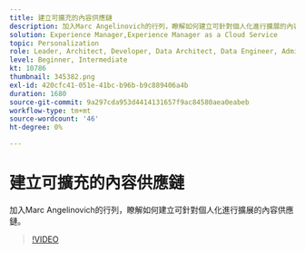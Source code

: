 ```yaml
---
title: 建立可擴充的內容供應鏈
description: 加入Marc Angelinovich的行列，瞭解如何建立可針對個人化進行擴展的內容供應鏈。
solution: Experience Manager,Experience Manager as a Cloud Service
topic: Personalization
role: Leader, Architect, Developer, Data Architect, Data Engineer, Admin, User
level: Beginner, Intermediate
kt: 10786
thumbnail: 345382.png
exl-id: 420cfc41-051e-41bc-b96b-b9c889406a4b
duration: 1680
source-git-commit: 9a297cda953d4414131657f9ac84580aea0eabeb
workflow-type: tm+mt
source-wordcount: '46'
ht-degree: 0%

---
```


# 建立可擴充的內容供應鏈

加入Marc Angelinovich的行列，瞭解如何建立可針對個人化進行擴展的內容供應鏈。

>[!VIDEO](https://video.tv.adobe.com/v/345382/?quality=12&learn=on)
